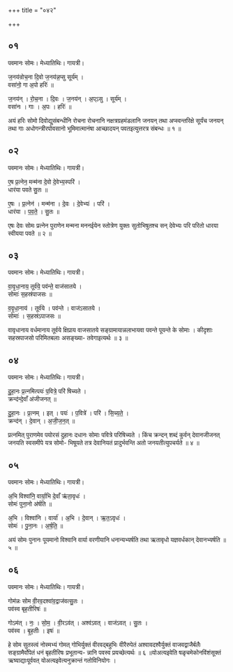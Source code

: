 +++
title = "०४२"

+++


## ०१
पवमानः सोमः। मेध्यातिथिः। गायत्री।

ज॒नय॑न्रोच॒ना दि॒वो ज॒नय॑न्न॒प्सु सूर्य॑म् ।  
वसा॑नो॒ गा अ॒पो हरिः॑ ॥

ज॒नय॑न् । रो॒च॒ना । दि॒वः । ज॒नय॑न् । अ॒प्ऽसु । सूर्य॑म् ।  
वसा॑नः । गाः । अ॒पः । हरिः॑ ॥

अयं हरिः सोमो दिवोद्युसंबन्धीनि रोचना रोचनानि नक्षत्रग्रहमंडलानि जनयन् तथा अप्स्वन्तरिक्षे सूर्यंच जनयन् तथा गाः अधोगन्त्रीरपोवसानो भूमिमात्मानंषा आच्छादयन् पवतइत्युत्तरत्र संबन्धः ॥ १ ॥

## ०२
पवमानः सोमः। मेध्यातिथिः। गायत्री।

ए॒ष प्र॒त्नेन॒ मन्म॑ना दे॒वो दे॒वेभ्य॒स्परि॑ ।  
धार॑या पवते सु॒तः ॥

ए॒षः । प्र॒त्नेन॑ । मन्म॑ना । दे॒वः । दे॒वेभ्यः॑ । परि॑ ।  
धार॑या । प॒व॒ते॒ । सु॒तः ॥

एषः देवः सोमः प्रत्नेन पुराणेन मन्मना मननईयेन स्तोत्रेण युक्तः सुतोभिषुतश्च सन् देवेभ्यः परि परितो धारया स्वीयया पवते ॥ २ ॥

## ०३
पवमानः सोमः। मेध्यातिथिः। गायत्री।

वा॒वृ॒धा॒नाय॒ तूर्व॑ये॒ पव॑न्ते॒ वाज॑सातये ।  
सोमाः॑ स॒हस्र॑पाजसः ॥

व॒वृ॒धा॒नाय॑ । तूर्व॑ये । पव॑न्ते । वाज॑ऽसातये ।  
सोमाः॑ । स॒हस्र॑ऽपाजसः ॥

वावृधानाय वर्धमानाय तूर्वये क्षिप्राय वाजसातये सङ्ग्रामायान्नलाभायवा पवन्ते पूयन्ते के सोमाः । कीदृशाः सहस्रपाजसो परिमितबलाः असङ्ख्या- तवेगाइत्यर्थः ॥ ३ ॥

## ०४
पवमानः सोमः। मेध्यातिथिः। गायत्री।

दु॒हा॒नः प्र॒त्नमित्पयः॑ प॒वित्रे॒ परि॑ षिच्यते ।  
क्रन्द॑न्दे॒वाँ अ॑जीजनत् ॥

दु॒हा॒नः । प्र॒त्नम् । इत् । पयः॑ । प॒वित्रे॑ । परि॑ । सि॒च्य॒ते॒ ।  
क्रन्द॑न् । दे॒वान् । अ॒जी॒ज॒न॒त् ॥

प्रत्नमित् पुराणमेव पयोरसं दुहानः दधानः सोमाः पवित्रे परिषिच्यते । किंच क्रन्दन् शब्दं कुर्वन् देवानजीजनत् जनयति स्वसमीपे यत्र सोमो- भिषूयते तत्र देवानियतं प्रादुर्भवन्ति अतो जनयतीत्युपचर्यते ॥ ४ ॥

## ०५
पवमानः सोमः। मेध्यातिथिः। गायत्री।

अ॒भि विश्वा॑नि॒ वार्या॒भि दे॒वाँ ऋ॑ता॒वृधः॑ ।  
सोमः॑ पुना॒नो अ॑र्षति ॥

अ॒भि । विश्वा॑नि । वार्या॑ । अ॒भि । दे॒वान् । ऋ॒त॒ऽवृधः॑ ।  
सोमः॑ । पु॒ना॒नः । अ॒र्ष॒ति॒ ॥

अयं सोमः पुनानः पूयमानो विश्वानि वार्या वरणीयानि धनान्यभ्यर्षति तथा ऋतावृधो यज्ञवर्धकान् देवानभ्यर्षति ॥ ५ ॥

## ०६
पवमानः सोमः। मेध्यातिथिः। गायत्री।

गोम॑न्नः सोम वी॒रव॒दश्वा॑व॒द्वाज॑वत्सु॒तः ।  
पव॑स्व बृह॒तीरिषः॑ ॥

गोऽम॑त् । नः॒ । सो॒म॒ । वी॒रऽव॑त् । अश्व॑ऽवत् । वाज॑ऽवत् । सु॒तः ।  
पव॑स्व । बृ॒ह॒तीः । इषः॑ ॥

हे सोम सुतस्त्वं नोस्मभ्यं गोमत् गोभिर्युक्तं वीरवद्बहुभिः वीरैरुपेतं अश्वावदश्वैर्युक्तं वाजवद्वाजैर्बलैः सङ्ग्रामैर्वोपेतं धनं बृहतीरिषः प्रभूतान्य- न्नानि पवस्व प्रयच्छेत्यर्थः ॥ ६ ॥योअत्यइवेति षळृचमेकोनविंशंसूक्तं ऋष्याद्याःपूर्ववत् योअत्यइवेत्यनुक्रान्तं गतोविनियोगः ।